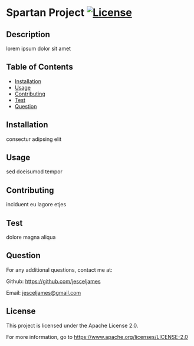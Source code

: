 # Spartan Project   [![License](https://img.shields.io/badge/License-Apache_2.0-blue.svg)](https://opensource.org/licenses/Apache-2.0)


  ## Description                          
  lorem ipsum dolor sit amet           
  
  ## Table of Contents

  - [Installation](#installation)
  - [Usage](#usage)
  - [Contributing](#contributing)
  - [Test](#test)
  - [Question](#question)
  

  ## Installation
  consectur adipsing elit
             
  ## Usage
  sed doeisumod tempor
  
  ## Contributing 
  inciduent eu lagore etjes  
  
  ## Test 
  dolore magna aliqua
  
  ## Question
  For any additional questions, contact me at: 
  
 Github: https://github.com/jesceljames 
  
 Email: jesceljames@gmail.com
  
  ## License
This project is licensed under the Apache License 2.0. 

 For more information, go to https://www.apache.org/licenses/LICENSE-2.0